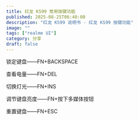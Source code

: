 ```yaml
---
title: 红龙 KS99 常用按键功能
published: 2025-08-25T06:40:00
description: "红龙 KS99 说明书 - 红龙 KS99 按键功能"
image: ""
tags: ["realme UI"]
category: 分享
draft: false
---
```


锁定键盘——FN+BACKSPACE

查看电量——FN+DEL

切换灯光——FN+INS

调节键盘亮度——FN+按下多媒体按钮

重置键盘——FN+ESC
